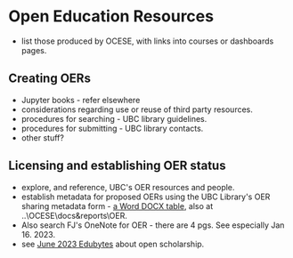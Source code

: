 # Open Education Resources

* list those produced by OCESE, with links into courses or dashboards pages.

## Creating OERs

* Jupyter books - refer elsewhere
* considerations regarding use or reuse of third party resources.
* procedures for searching - UBC library guidelines.
* procedures for submitting - UBC library contacts.
* other stuff?

## Licensing and establishing OER status

* explore, and reference, UBC's OER resources and people.
* establish metadata for proposed OERs using the UBC Library's OER sharing metadata form - [a Word DOCX table](https://guides.library.ubc.ca/ld.php?content_id=35940107), also at ..\OCESE\docs&reports\OER.
* Also search FJ's OneNote for OER - there are 4 pgs. See especially Jan 16. 2023.
* see [June 2023 Edubytes](https://mailchi.mp/ubc/edubytes-newsletter-june2023?e=f1df481e69) about open scholarship.
